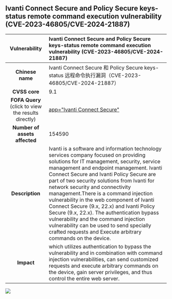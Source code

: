 
## Ivanti Connect Secure and Policy Secure keys-status remote command execution vulnerability (CVE-2023-46805/CVE-2024-21887)

|   **Vulnerability**  | 	Ivanti Connect Secure and Policy Secure keys-status remote command execution vulnerability (CVE-2023-46805/CVE-2024-21887)  |
| :----:   | :-----|
|  **Chinese name**  | 	Ivanti Connect Secure 和 Policy Secure keys-status 远程命令执行漏洞（CVE-2023-46805/CVE-2024-21887） |
| **CVSS core**  | 	9.1 |
| **FOFA Query**  (click to view the results directly)| [app="Ivanti Connect Secure"](https://en.fofa.info/result?qbase64=aGVhZGVyPSJEU0Jyb3dzZXJJRCIgfHwgYmFubmVyPSJEU0Jyb3dzZXJJRCIgfHwgYm9keT0iL2RhbmEtbmEvO2V4cGlyZXM9IiB8fCBib2R5PSJkYW5hLWNhY2hlZC9pbWdzL3NwYWNlLmdpZiIgfHwgYm9keT0iL2RhbmEtbmEvaW1ncy9zcGFjZS5naWYiIHx8IGJvZHk9Ii9kYW5hLW5hL2ltZ3MvUHJvZHVjdF9mYXZpY29uLnBuZyIgfHwgYm9keT0iL2RhbmEtbmEvaW1ncy9JdmFudGlfZmF2aWNvbi5wbmciIHx8IGJvZHk9Ii9kYW5hLW5hL2Nzcy9kcy5qcyIgfHwgYm9keT0iZHNfbW9iaWxlX3NhZmFyaS5jc3MiIHx8IGJvZHk9IndlbGNvbWUuY2dpP3A9bG9nbyZzaWduaW5JZD11cmxfZGVmYXVsdCI%3D)|
| **Number of assets affected**  | 		154590 |
| **Description**  | 	Ivanti is a software and information technology services company focused on providing solutions for IT management, security, service management and endpoint management. Ivanti Connect Secure and Ivanti Policy Secure are part of two security solutions from Ivanti for network security and connectivity management.There is a command injection vulnerability in the web component of Ivanti Connect Secure (9.x, 22.x) and Ivanti Policy Secure (9.x, 22.x). The authentication bypass vulnerability and the command injection vulnerability can be used to send specially crafted requests and Execute arbitrary commands on the device. |
| **Impact** | 	which utilizes authentication to bypass the vulnerability and in combination with command injection vulnerabilities, can send customized requests and execute arbitrary commands on the device, gain server privileges, and thus control the entire web server. |

![](https://s3.bmp.ovh/imgs/2023/10/10/ec147824884d3597.gif)
